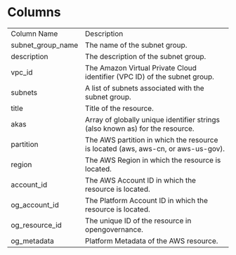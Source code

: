 # Columns  

<table>
	<tr><td>Column Name</td><td>Description</td></tr>
	<tr><td>subnet_group_name</td><td>The name of the subnet group.</td></tr>
	<tr><td>description</td><td>The description of the subnet group.</td></tr>
	<tr><td>vpc_id</td><td>The Amazon Virtual Private Cloud identifier (VPC ID) of the subnet group.</td></tr>
	<tr><td>subnets</td><td>A list of subnets associated with the subnet group.</td></tr>
	<tr><td>title</td><td>Title of the resource.</td></tr>
	<tr><td>akas</td><td>Array of globally unique identifier strings (also known as) for the resource.</td></tr>
	<tr><td>partition</td><td>The AWS partition in which the resource is located (aws, aws-cn, or aws-us-gov).</td></tr>
	<tr><td>region</td><td>The AWS Region in which the resource is located.</td></tr>
	<tr><td>account_id</td><td>The AWS Account ID in which the resource is located.</td></tr>
	<tr><td>og_account_id</td><td>The Platform Account ID in which the resource is located.</td></tr>
	<tr><td>og_resource_id</td><td>The unique ID of the resource in opengovernance.</td></tr>
	<tr><td>og_metadata</td><td>Platform Metadata of the AWS resource.</td></tr>
</table>
